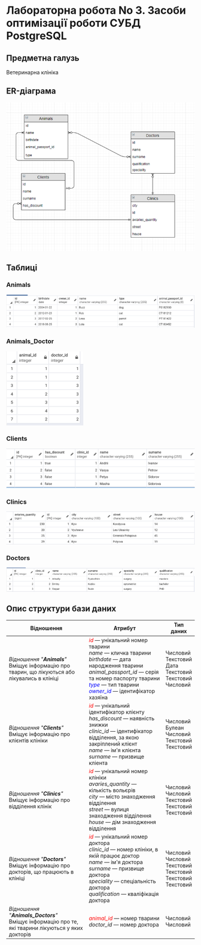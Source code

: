 
# Лабораторна робота No 3. Засоби оптимізації роботи СУБД PostgreSQL

## Предметна галузь

Ветеринарна клініка

## ER-діаграма

![ER model](../lab1/er-diagrams.png)

## Таблиці

### Animals
![Animals](../lab1/table1.png)
### Animals_Doctor
![Animals_Doctors](../lab1/table2.png)
### Clients
![Clients](../lab1/table3.png)
### Clinics
![Clinics](../lab1/table4.png)
### Doctors
![Doctors](../lab1/table5.png)

## Опис структури бази даних

| Відношення | Атрибут | Тип даних |
|------------|---------|--------------------|
| _Відношення "**Animals**"_ <br> Вміщує інформацію про тварин, що лікуються або лікувались в клініці | <span style="color:red">_id_</span> — унікальний номер тварини<br> _name_ — кличка тварини <br> _birthdate_ — дата народження тварини <br> _animal_passport_id_ — серія та номер паспорту тварини <br> <span style="color:blue">_type_</span> — тип тварини <br> <span style="color:blue">_owner_id_</span> — ідентифікатор хазяїна | Числовий <br> Текстовий<br> Дата <br> Текстовий <br> Текстовий <br> Числовий|
| _Відношення "**Clients**"_ <br> Вміщує інформацію про клієнтів клініки | <span style="color:red">_id_</span> — унікальний ідентифікатор клієнту<br> _has_discount_ — наявність знижки<br> _clinic_id_ — ідентифікатор відділення, за якою закріплений клієнт <br> _name_ — ім'я клієнта <br> _surname_ — призвище кліента| Числовий <br> Булеан<br> Числовий <br> Текстовий<br> Текстовий |
| _Відношення "**Clinics**"_ <br> Вміщує інформацію про відділення клінік| <span style="color:red">_id_</span> — унікальний номер клініки <br> _avaries_quantity_ — кількість вольєрів <br> _city_ — місто знаходження відділення <br> _street_ — вулиця знаходження відділення <br> _house_ — дім знаходження відділення | Числовий <br> Числовий <br> Текстовий <br> Текстовий <br> Текстовий |
| _Відношення "**Doctors**"_ <br> Вміщує інформацію про докторів, що працюють в клініці | <span style="color:red">_id_</span> — унікальний номер доктора<br> _clinic_id_ — номер клініки, в якій працює доктор <br> _name_ — ім'я доктора <br> _surname_ — призвище доктора<br> _speciality_ — спеціальність доктора <br> _qualification_ — кваліфікація доктора | Числовий <br> Числовий <br> Текстовий <br> Текстовий <br> Текстовий <br> Текстовий
| _Відношення "**Animals_Doctors**"_ <br> Вміщує інформацію про те, які тварини лікуються у яких докторів | <span style="color:red">_animal_id_</span> — номер тварини<br> _doctor_id_ — номер доктора | Числовий <br> Числовий
